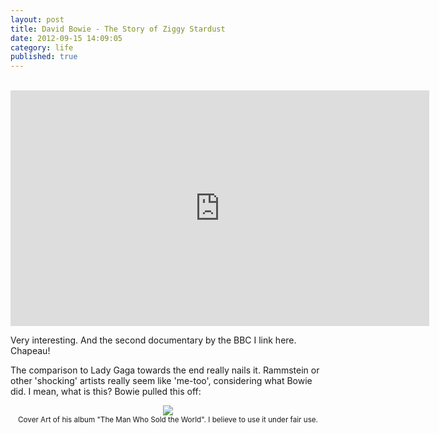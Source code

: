 ```yaml
---
layout: post
title: David Bowie - The Story of Ziggy Stardust
date: 2012-09-15 14:09:05
category: life
published: true
---
```

<br>
<iframe width="670" height="377" src="https://www.youtube-nocookie.com/embed/S_hZ-Z_4ZVg" frameborder="0" allowfullscreen></iframe>

Very interesting. And the second documentary by the BBC I link here. Chapeau!

The comparison to Lady Gaga towards the end really nails it. Rammstein or other 'shocking' artists really seem like 'me-too', considering what Bowie did. I mean, what is this? Bowie pulled this off: 

<p style="text-align: center;"><img src="http://blog.timmschoof.com/images/bowiecoverart.jpg"/><br/><small>Cover Art of his album "The Man Who Sold the World". I believe to use it under fair use.</small></p>